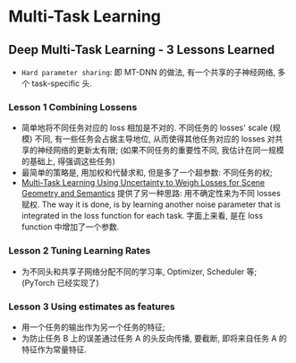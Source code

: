 # Multi-Task Learning

## Deep Multi-Task Learning - 3 Lessons Learned

* `Hard parameter sharing`: 即 MT-DNN 的做法, 有一个共享的子神经网络, 多个 task-specific 头.

### Lesson 1 Combining Lossens

* 简单地将不同任务对应的 loss 相加是不对的. 不同任务的 losses' scale (规模) 不同, 有一些任务会占据主导地位, 从而使得其他任务对应的 losses 对共享的神经网络的更新太有限; (如果不同任务的重要性不同, 我估计在同一规模的基础上, 得强调这些任务)
* 最简单的策略是, 用加权和代替求和, 但是多了一个超参数: 不同任务的权;
* [Multi-Task Learning Using Uncertainty to Weigh Losses for Scene Geometry and Semantics](https://arxiv.org/abs/1705.07115) 提供了另一种思路: 用不确定性来为不同 losses 赋权. The way it is done, is by learning another noise parameter that is integrated in the loss function for each task. 字面上来看, 是在 loss function 中增加了一个参数.

### Lesson 2 Tuning Learning Rates

* 为不同头和共享子网络分配不同的学习率, Optimizer, Scheduler 等; (PyTorch 已经实现了)

### Lesson 3 Using estimates as features

* 用一个任务的输出作为另一个任务的特征;
* 为防止任务 B 上的误差通过任务 A 的头反向传播, 要截断, 即将来自任务 A 的特征作为常量特征.
